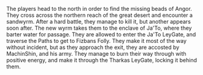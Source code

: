 The players head to the north in order to find the missing beads of Angor. They cross across the northern reach of the great desert and encounter a sandwyrm. After a hard battle, they manage to kill it, but another appears soon after. The new wyrm takes them to the enclave of Ja'To, where they barter water for passage. They are allowed to enter the Ja'To LeyGate, and traverse the Paths to get to Fizbans Folly. They make it most of the way without incident, but as they approach the exit, they are accosted by MachinShin, and his army. They manage to burn their way through with positive energy, and make it through the Tharkas LeyGate, locking it behind them. 
